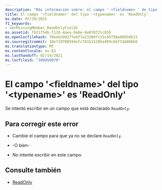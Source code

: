 ```yaml
---
description: "Más información sobre: el campo ' <fieldname> ' de tipo ' <typename> ' es ' readonly '"
title: El campo '<fieldname>' del tipo '<typename>' es 'ReadOnly'
ms.date: 07/20/2015
f1_keywords:
- vbrMissingMember_ReadOnlyField2
ms.assetid: fb51f54b-f12d-4aea-9a6e-6e070721c010
ms.openlocfilehash: 70ee620927fe8f7a23309fc15c45f98a98056b33
ms.sourcegitcommit: 10e719780594efc781b15295e499c66f316068b8
ms.translationtype: MT
ms.contentlocale: es-ES
ms.lasthandoff: 02/14/2021
ms.locfileid: "100458970"
---
```

# <a name="field-fieldname-of-type-typename-is-readonly"></a>El campo '\<fieldname>' del tipo '\<typename>' es 'ReadOnly'

Se intentó escribir en un campo que está declarado `ReadOnly`.  
  
## <a name="to-correct-this-error"></a>Para corregir este error  
  
- Cambie el campo para que ya no se declare `ReadOnly`.  
  
- -O bien-  
  
- No intente escribir en este campo.  
  
## <a name="see-also"></a>Consulte también

- [ReadOnly](../language-reference/modifiers/readonly.md)
